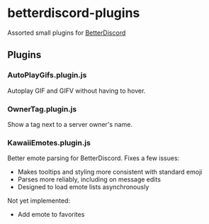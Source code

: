 # betterdiscord-plugins
Assorted small plugins for [BetterDiscord](https://github.com/Jiiks/BetterDiscordApp)

## Plugins

### AutoPlayGifs.plugin.js
Autoplay GIF and GIFV without having to hover.

### OwnerTag.plugin.js
Show a tag next to a server owner's name.

### KawaiiEmotes.plugin.js
Better emote parsing for BetterDiscord. Fixes a few issues:

- Makes tooltips and styling more consistent with standard emoji
- Parses more reliably, including on message edits
- Designed to load emote lists asynchronously

Not yet implemented:

- Add emote to favorites
